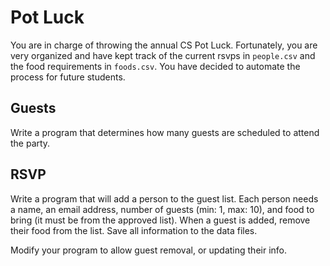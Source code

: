 # Pot Luck

You are in charge of throwing the annual CS Pot Luck. Fortunately, you are very organized and have kept track of the current rsvps in `people.csv` and the food requirements in `foods.csv`. You have decided to automate the process for future students.

## Guests
Write a program that determines how many guests are scheduled to attend the party.

## RSVP
Write a program that will add a person to the guest list. Each person needs a name, an email address, number of guests (min: 1, max: 10), and food to bring (it must be from the approved list). When a guest is added, remove their food from the list. Save all information to the data files.

Modify your program to allow guest removal, or updating their info.